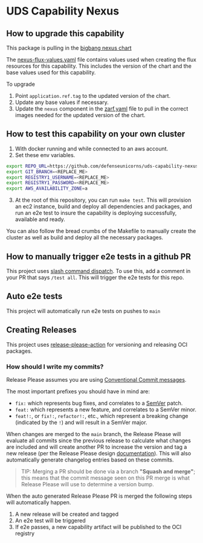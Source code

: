 # UDS Capability Nexus

## How to upgrade this capability

This package is pulling in the [bigbang nexus chart](https://repo1.dso.mil/big-bang/product/packages/nexus)

The [nexus-flux-values.yaml](../nexus-flux-values.yaml) file contains values used when creating the flux resources for this capability. This includes the version of the chart and the base values used for this capability.

To upgrade
1) Point `application.ref.tag` to the updated version of the chart.
1) Update any base values if necessary.
1) Update the `nexus` component in the [zarf.yaml](../zarf.yaml) file to pull in the correct images needed for the updated version of the chart.

## How to test this capability on your own cluster

1) With docker running and while connected to an aws account.
2) Set these env variables.
```bash
export REPO_URL=https://github.com/defenseunicorns/uds-capability-nexus.git
export GIT_BRANCH=<REPLACE_ME>
export REGISTRY1_USERNAME=<REPLACE_ME>
export REGISTRY1_PASSWORD=<REPLACE_ME>
export AWS_AVAILABILITY_ZONE=a
```

 3) At the root of this repository, you can run `make test`. This will provision an ec2 instance, build and deploy all dependencies and packages, and run an e2e test to insure the capability is deploying successfully, available and ready.

You can also follow the bread crumbs of the Makefile to manually create the cluster as well as build and deploy all the necessary packages.

## How to manually trigger e2e tests in a github PR

This project uses [slash command dispatch](https://github.com/peter-evans/slash-command-dispatch). To use this, add a comment in your PR that says `/test all`. This will trigger the e2e tests for this repo.

## Auto e2e tests

This project will automatically run e2e tests on pushes to `main`

## Creating Releases

This project uses [release-please-action](https://github.com/google-github-actions/release-please-action) for versioning and releasing OCI packages.

### How should I write my commits?

Release Please assumes you are using [Conventional Commit messages](https://www.conventionalcommits.org/).

The most important prefixes you should have in mind are:

- `fix:` which represents bug fixes, and correlates to a [SemVer](https://semver.org/)
  patch.
- `feat:` which represents a new feature, and correlates to a SemVer minor.
- `feat!:`,  or `fix!:`, `refactor!:`, etc., which represent a breaking change
  (indicated by the `!`) and will result in a SemVer major.

When changes are merged to the `main` branch, the Release Please will evaluate all commits since the previous release to calculate what changes are included and will create another PR to increase the version and tag a new release (per the Release Please design [documentation](https://github.com/googleapis/release-please/blob/main/docs/design.md#lifecycle-of-a-release)). This will also automatically generate changelog entries based on these commits.

> TIP: Merging a PR should be done via a branch **"Squash and merge"**; this means that the commit message seen on this PR merge is what Release Please will use to determine a version bump.

When the auto generated Release Please PR is merged the following steps will automatically happen.
1) A new release will be created and tagged
1) An e2e test will be triggered
1) If e2e passes, a new capability artifact will be published to the OCI registry
